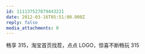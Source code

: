 ```yaml
---
id: 111137527879443221
date: 2012-03-16T05:51:00.000Z
reply: false
media_attachments: 0
---
```


畅享 315，淘宝首页找茬，点点 LOGO，惊喜不断畅玩 315 ​​​​


